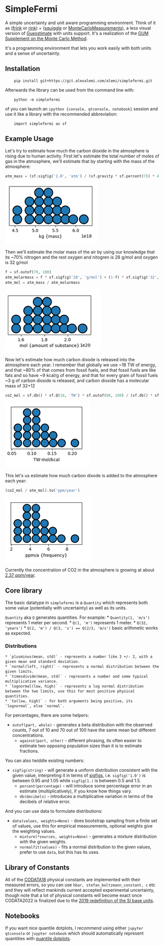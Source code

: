 # SimpleFermi

A simple uncertainty and unit aware programming environment.  Think of it as ([frink](https://frinklang.org/) or [rink](https://github.com/tiffany352/rink-rs/)) + ([squiggle](https://www.squiggle-language.com/) or [MonteCarloMeasurements](https://github.com/baggepinnen/MonteCarloMeasurements.jl)), a less visual version of [Guesstimate](https://www.getguesstimate.com/) with units support. It's a realization of the [GUM Supplement on the Monte Carlo Method](https://www.bipm.org/documents/20126/2071204/JCGM_101_2008_E.pdf/325dcaad-c15a-407c-1105-8b7f322d651c).

It's a programming environment that lets you work easily with both units and a sense of uncertainty.

## Installation

		pip install git+https://git.alexalemi.com/alemi/simplefermi.git
		
		
Afterwards the library can be used from the command line with:

		python -m simplefermi
		
of you can launch an `ipython {console, qtconsole, notebook}` session and use it like a library with the recommended abbreviation:

		import simplefermi as sf
		
## Example Usage

Let's try to estimate how much the carbon dioxide in the atmosphere is rising due to human activity.  First let's estimate the 
total number of moles of gas in the atmosphere, we'll estimate that by starting with the mass of the atmosphere:

```python
atm_mass = (sf.sigfig('1.0', 'atm') / (sf.gravity * sf.percent(7)) * 4 * sf.pi * sf.earth_radius**2).to_base_units()
```
![mass of atmosphere](assets/atm_mass.png)

Then we'll estimate the molar mass of the air by using our knowledge that its ~70% nitrogen and the rest oxygen and nitogren is 28 g/mol and oxygen is 32 g/mol

```python
f = sf.outof(70, 100)
atm_molarmass = f * sf.sigfig('28', 'g/mol') + (1-f) * sf.sigfig('32', 'g/mol')
atm_mol = atm_mass / atm_molarmass
```
![moles in the atmosphere](assets/atm_mol.png)

Now let's estimate how much carbon dixode is released into the atmosphere each year.  I remember that globally we use ~18 TW of energy, and that ~80% of that comes from fossil fuels, and that fossil fuels are like fats and so have ~9 kcal/g of energy, and that for every gram of fossil fuels ~3 g of carbon dioxide is released, and carbon dioxide has a molecular mass of 32+12

```python
co2_mol = sf.db() * sf.Q(18, 'TW') * sf.outof(80, 100) / (sf.db() * sf.Q(9, 'kcal/g')) * (sf.db() * 3) / (sf.sigfig('12', 'g/mol') + sf.sigfig('32', 'g/mol'))
```
![co2 moles added a year](assets/co2_mol.png)

This let's us estimate how much carbon dixode is added to the atmosphere each year:

```python
(co2_mol / atm_mol).to('ppm/year')
```
![co2 concentration added each year](assets/co2_increase.png)

Currently the concentration of CO2 in the atmosphere is growing at about [2.37 ppm/year](https://mlg.eng.cam.ac.uk/carl/words/carbon.html#:~:text=This%20means%20that%20currently%2C%20the,about%202.37%20ppm%20per%20year.).


## Core library

The basic datatype in `simplefermi` is a `Quantity` which represents both some value (potentially with uncertainty) as well as its units.

`Quantity` aka `Q` generates quantities. For example:
		* `Quantity(1, 'm/s')` represents 1 meter per second.
		* `Q(1, 'm')` represents 1 meter.
		* `Q(32, 'years')`
		* `Q(2, 'm') / Q(3, 's') == Q(2/3, 'm/s')` basic arithmetic works as expected.

### Distributions

	* `plusminus(mean, std)` - represents a number like 3 +/- 2, with a given mean and standard deviation.
	* `normal(left, right)` - represents a normal distribution between the given limits.
	* `timesdivide(mean, std)` - represents a number and some typical multiplicative variance.
	* `lognormal(low, high)` - represents a log normal distribution between the two limits, use this for most positive physical quantities.
	* `to(low, high)` - for both arguments being positive, its `lognormal`, else `normal`.

For percentages, there are some helpers:

  * `outof(part, whole)` - generates a beta distribution with the observed counts, 7 out of 10 and 70 out of 100 have the same mean but different concentrations.
	* `against(part, other)` - different phrasing, its often easier to estimate two opposing population sizes than it is to estimate fractions. 

You can also twiddle existing numbers:

  * `sigfig(string)` - will generate a uniform distribution consistent with the given value, interpreting it in terms of [sigfigs](https://en.wikipedia.org/wiki/Significant_figures), i.e. `sigfig('1.0')` is between 0.95 and 1.05 while `sigfig(1.)` is between 0.5 and 1.5.
	* `percent(percentage)` - will introduce some percentage error in an estimate (multiplicatively), if you know how things vary.
	* `db(decibels)` - introduces a multiplicative variation in terms of the decibels of relative error.

And you can use data to formulate distributions:

  * `data(values, weights=None)` - does bootstrap sampling from a finite set of values, use this for empirical measurements, optional weights give the weighting values.
	* `mixture(*sources, weights=None)` - generates a mixture distribution with the given weights.
	* `normalfit(values)` - fits a normal distribution to the given values, prefer to use `data`, but this has its uses.

## Library of Constants

All of the [CODATA18](https://pml.nist.gov/cuu/Constants/) physical constants are implemented with their measured errors, so you can use `hbar, stefan_boltzmann_constant, c` etc and they will reflect mankinds current accepted experimental uncertainty, though note that a lot of physical constants will become exact once CODATA2022 is finalized due to the [2019 redefinition of the SI base units](https://en.wikipedia.org/wiki/2019_redefinition_of_the_SI_base_units).

## Notebooks

If you want nice quantile dotplots, I recommend using either `jupyter qtconsole` or `juypter notebook` which
should automatically represent quantities with [quantile dotplots](https://github.com/mjskay/when-ish-is-my-bus/blob/master/quantile-dotplots.md).



